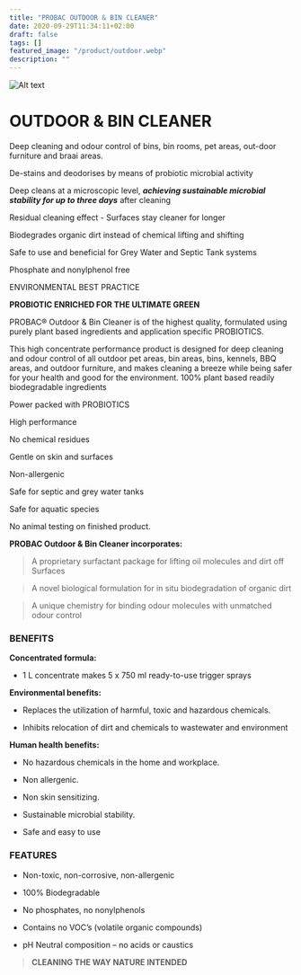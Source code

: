```yaml
---
title: "PROBAC OUTDOOR & BIN CLEANER"
date: 2020-09-29T11:34:11+02:00
draft: false
tags: []
featured_image: "/product/outdoor.webp"
description: ""
---
```

![Alt text](/product/o_b.png)

# OUTDOOR & BIN CLEANER

Deep cleaning and odour control of bins, bin rooms,
pet areas, out-door furniture and braai areas. 

De-stains and deodorises by means of probiotic
microbial activity

Deep cleans at a microscopic level, ***achieving
sustainable microbial stability for up to three days***
after cleaning

Residual cleaning effect - Surfaces stay cleaner for longer

Biodegrades organic dirt instead of chemical
lifting and shifting

Safe to use and beneficial for Grey Water
and Septic Tank systems

Phosphate and nonylphenol free

ENVIRONMENTAL BEST PRACTICE

**PROBIOTIC ENRICHED FOR THE ULTIMATE GREEN**

PROBAC® Outdoor & Bin Cleaner is of the highest quality, formulated using purely plant based ingredients and application
specific PROBIOTICS. 

This high concentrate performance product is designed for deep cleaning and odour control of all outdoor pet
areas, bin areas, bins, kennels, BBQ areas, and outdoor furniture, and makes cleaning a breeze while being safer for your health and
good for the environment. 100% plant based readily biodegradable ingredients

Power packed with PROBIOTICS

High
performance

No chemical residues

Gentle on skin and surfaces

Non-allergenic

Safe for septic and grey water tanks

Safe for
aquatic species

No animal testing on finished product.

**PROBAC Outdoor & Bin Cleaner incorporates:**

> A proprietary surfactant package for lifting oil molecules and dirt off Surfaces

>A novel biological formulation for in situ biodegradation of organic dirt

>A unique chemistry for binding odour molecules with unmatched odour control

### BENEFITS

**Concentrated formula:**

- 1 L concentrate makes 5 x 750 ml ready-to-use trigger sprays

**Environmental benefits:**

 - Replaces the utilization of harmful, toxic and hazardous chemicals. 

- Inhibits relocation of dirt and
chemicals to wastewater and environment

**Human health benefits:**

 - No hazardous chemicals in the home and workplace. 

- Non allergenic. 

- Non skin sensitizing.

- Sustainable microbial stability.

- Safe and easy to use

### FEATURES

- Non-toxic, non-corrosive, non-allergenic

- 100% Biodegradable

- No phosphates, no nonylphenols

- Contains no VOC’s (volatile organic compounds)

- pH Neutral composition – no acids or caustics

>**CLEANING THE WAY NATURE INTENDED**